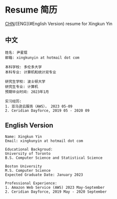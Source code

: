 # Resume 简历
[CHN](#中文)/[ENG](#English Version) resume for Xingkun Yin

## 中文
```
姓名: 尹星锟
邮箱: xingkunyin at hotmail dot com

本科学校: 多伦多大学
本科专业: 计算机和统计双专业

研究生学校: 波士顿大学
研究生专业: 计算机
预期毕业时间: 2023年1月

实习经历:
1. 亚马逊云服务（AWS）， 2023 05-09
2. Ceridian Dayforce, 2019 05 - 2020 09
```

## English Version
```
Name: Xingkun Yin
Email: xingkunyin at hotmail dot com

Educational Backgroud:
University of Toronto
B.S. Computer Science and Statistical Science

Boston University
M.S. Computer Science
Expected Graduate Date: January 2023

Professional Experience:
1. Amazon Web Service (AWS) 2023 May-September
2. Ceridian Dayforce, 2019 May - 2020 September
```
